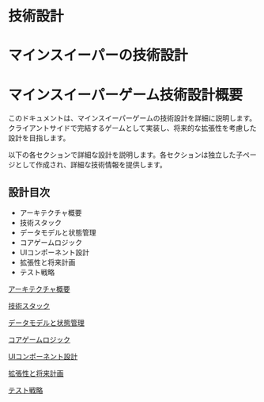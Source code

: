 # 技術設計

# マインスイーパーの技術設計

# マインスイーパーゲーム技術設計概要

このドキュメントは、マインスイーパーゲームの技術設計を詳細に説明します。クライアントサイドで完結するゲームとして実装し、将来的な拡張性を考慮した設計を目指します。

以下の各セクションで詳細な設計を説明します。各セクションは独立した子ページとして作成され、詳細な技術情報を提供します。

## 設計目次

- アーキテクチャ概要
- 技術スタック
- データモデルと状態管理
- コアゲームロジック
- UIコンポーネント設計
- 拡張性と将来計画
- テスト戦略

[アーキテクチャ概要](02_technical_design/01_architecture_overview.md)

[技術スタック](02_technical_design/01_tech_stack.md)

[データモデルと状態管理](02_technical_design/03_data_model.md)

[コアゲームロジック](02_technical_design/04_core_logic.md)

[UIコンポーネント設計](02_technical_design/05_ui_design.md)

[拡張性と将来計画](02_technical_design/06_roadmap.md)

[テスト戦略](02_technical_design/07_test_strategy.md)